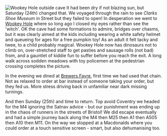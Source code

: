![Wookey Hole outside cave](wookey_hole.JPG)
It had been dry if not blazing sun, but Saturday (24th) changed that. We voyaged through
the rain to see *Clarks Shoe Museum* in Street but they failed
to open! In desperation we went to [Wookey Hole](https://www.wookey.co.uk/) where so long ago
I closed my eyes rather than see the 'witch'. OK the cave had some formations to admire,
bridges over chasms, but it was clearly aimed at the kids including wearing a white safety
helmet and queueing for ages for a free pumpkin toy! As an adult it felt tacky and twee, to
a child probably magical. Wookey Hole now has dinosaurs not to climb on, over-stretched staff
to get pasties and sausage rolls (not bad) from, and a gauntlet of kiddie fun to suffer
before you reach the exit. A long walk across sodden meadows with toy policemen at the
pedestrian crossing completes the picture.

In the evening we dined at [Brewers Fayre](https://www.brewersfayre.co.uk/pub-restaurant/Somerset/Sidcot-Arms-Weston-Super-Mare.html), first time we had used that chain.
Not as relaxed to order at bar instead of someone taking your order, but they fed us.
More stress driving back in unfamiliar near dark missing turnings.

And then Sunday (25th) and time to return. Top avoid Coventry we headed for the M4 ignoring
the Satnav advice - but our punishment was ending up in the chaos of runners in the
streets of Bristol! We did escape eventually and had a simple journey back along the M4 then
M25 then A1 then A505 then A10 then M11. On the way we stopped at a Macdonalds where you
could order at a touch sensitive screen - smart, but also dehumanising too.
